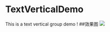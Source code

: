 # TextVerticalDemo
This is a text vertical group demo !
##效果图
![](https://github.com/xandone/TextVerticalDemo/blob/master/demo20160907.png)

